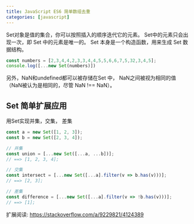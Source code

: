 ```yaml
---
title: JavaScript ES6 简单数组去重
categories: [javascript]
---
```


Set对象是值的集合，你可以按照插入的顺序迭代它的元素。 Set中的元素只会出现一次，即 Set 中的元素是唯一的。
Set 本身是一个构造函数，用来生成 Set 数据结构。

```js
const numbers = [2,3,4,4,2,3,3,4,4,5,5,6,6,7,5,32,3,4,5];
console.log([...new Set(numbers)])
```

另外，NaN和undefined都可以被存储在Set 中， NaN之间被视为相同的值（NaN被认为是相同的，尽管 NaN !== NaN）。

## Set 简单扩展应用

用Set实现并集，交集， 差集

```js
const a = new Set([1, 2, 3]);
const b = new Set([2, 3, 4]);

// 并集
const union = [...new Set([...a, ...b])];
// ==> [1, 2, 3, 4];

// 交集
const intersect = [...new Set([...a].filter(v => b.has(v)))];
// ==> [2, 3];

// 差集
const difference = [...new Set([...a].filter(v => !b.has(v)))];
// ==> [1];
```

扩展阅读: <https://stackoverflow.com/a/9229821/4124389>
